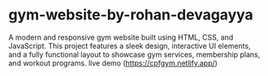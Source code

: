 # gym-website-by-rohan-devagayya
A modern and responsive gym website built using HTML, CSS, and JavaScript. This project features a sleek design, interactive UI elements, and a fully functional layout to showcase gym services, membership plans, and workout programs. live demo (https://cpfgym.netlify.app/)

